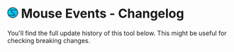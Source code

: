 # ![Impossible Odds Logo][Logo] Mouse Events - Changelog

You'll find the full update history of this tool below. This might be useful for checking breaking changes.



[Logo]: ./Docs/Images/ImpossibleOddsLogo.png

